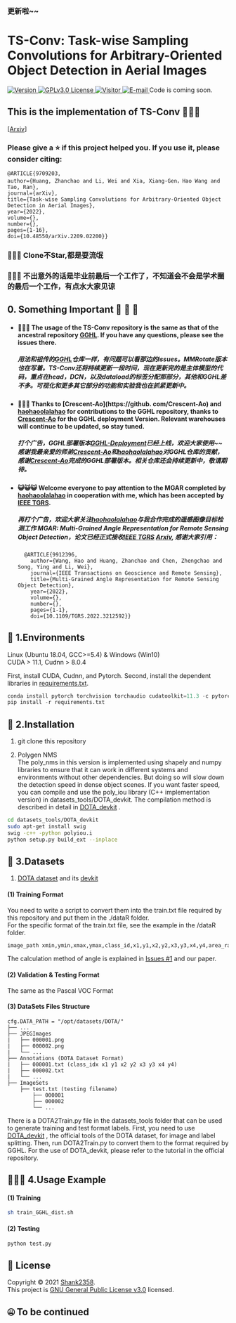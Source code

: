 ### 更新啦~~
# TS-Conv: Task-wise Sampling Convolutions for Arbitrary-Oriented Object Detection in Aerial Images  

  <a href="https://github.com/Shank2358/GGHL/">
    <img alt="Version" src="https://img.shields.io/badge/Version-1.3.0-blue" />
  </a>
  
  <a href="https://github.com/Shank2358/GGHL/blob/main/LICENSE">
    <img alt="GPLv3.0 License" src="https://img.shields.io/badge/License-GPLv3.0-blue" />
  </a>
  
  <a href="https://github.com/Shank2358" target="_blank">
  <img src="https://visitor-badge.glitch.me/badge?page_id=gghl.visitor-badge&right_color=blue"
  alt="Visitor" />
</a> 

<a href="mailto:zhanchao.h@outlook.com" target="_blank">
   <img alt="E-mail" src="https://img.shields.io/badge/To-Email-blue" />
</a> 
Code is coming soon.

## This is the implementation of TS-Conv 👋👋👋
[[Arxiv](https://arxiv.org/abs/2209.02200)]

### Please give a ⭐️ if this project helped you. If you use it, please consider citing:
  ```Arxiv
  @ARTICLE{9709203,
  author={Huang, Zhanchao and Li, Wei and Xia, Xiang-Gen，Hao Wang and Tao, Ran},
  journal={arXiv}, 
  title={Task-wise Sampling Convolutions for Arbitrary-Oriented Object Detection in Aerial Images}, 
  year={2022},
  volume={},
  number={},
  pages={1-16},
  doi={10.48550/arXiv.2209.02200}}
  ```
### 🤡🤡🤡 Clone不Star,都是耍流氓    


### 👹👹👹 不出意外的话是毕业前最后一个工作了，不知道会不会是学术圈的最后一个工作，有点水大家见谅   


## 0. Something Important 🦞 🦀 🦑 

* #### 🎃🎃🎃 The usage of the TS-Conv repository is the same as that of the ancestral repository [GGHL](https://github.com/Shank2358/GGHL). If you have any questions, please see the issues there.  
    ##### 用法和祖传的[GGHL](https://github.com/Shank2358/GGHL)仓库一样，有问题可以看那边的issues。MMRotate版本也在写着。TS-Conv还将持续更新一段时间，现在更新完的是主体模型的代码，重点在head，DCN，以及dataload的标签分配那部分，其他和GGHL差不多。可视化和更多其它部分的功能和实验我也在抓紧更新中。   

* #### 💖💖💖 Thanks to [Crescent-Ao](https://github. com/Crescent-Ao) and [haohaoolalahao](https://github.com/haohaoolalahao) for contributions to the GGHL repository, thanks to [Crescent-Ao](https://github.com/Crescent-Ao) for the GGHL deployment Version. Relevant warehouses will continue to be updated, so stay tuned.  
    ##### 打个广告，GGHL部署版本[GGHL-Deployment](https://github.com/Crescent-Ao/GGHL-Deployment)已经上线，欢迎大家使用~~ 感谢我最亲爱的师弟[Crescent-Ao](https://github.com/Crescent-Ao)和[haohaolalahao](https://github.com/haohaolalahao)对GGHL仓库的贡献，感谢[Crescent-Ao](https://github.com/Crescent-Ao)完成的GGHL部署版本。相关仓库还会持续更新中，敬请期待。

* #### 😺😺😺 Welcome everyone to pay attention to the MGAR completed by [haohaoolalahao](https://github.com/haohaoolalahao) in cooperation with me, which has been accepted by [IEEE TGRS](https://ieeexplore.ieee.org/document/9912396).  
    ##### 再打个广告，欢迎大家关注[haohaolalahao](https://github.com/haohaolalahao)与我合作完成的遥感图像目标检测工作 MGAR: Multi-Grained Angle Representation for Remote Sensing Object Detection，论文已经正式接收[IEEE TGRS](https://ieeexplore.ieee.org/document/9912396) [Arxiv](https://arxiv.org/abs/2209.02884), 感谢大家引用：
  ```IEEE TGRS
    @ARTICLE{9912396,
      author={Wang, Hao and Huang, Zhanchao and Chen, Zhengchao and Song, Ying and Li, Wei},
      journal={IEEE Transactions on Geoscience and Remote Sensing}, 
      title={Multi-Grained Angle Representation for Remote Sensing Object Detection}, 
      year={2022},
      volume={},
      number={},
      pages={1-1},
      doi={10.1109/TGRS.2022.3212592}}
  ```  

## 🌈 1.Environments
Linux (Ubuntu 18.04, GCC>=5.4) & Windows (Win10)   
CUDA > 11.1, Cudnn > 8.0.4

First, install CUDA, Cudnn, and Pytorch.
Second, install the dependent libraries in [requirements.txt](https://github.com/Shank2358/GGHL/blob/main/requirements.txt). 

```python
conda install pytorch torchvision torchaudio cudatoolkit=11.3 -c pytorch 
pip install -r requirements.txt  
```
    
## 🌟 2.Installation  
1. git clone this repository    

2. Polygen NMS  
The poly_nms in this version is implemented using shapely and numpy libraries to ensure that it can work in different systems and environments without other dependencies. But doing so will slow down the detection speed in dense object scenes. If you want faster speed, you can compile and use the poly_iou library (C++ implementation version) in datasets_tools/DOTA_devkit. The compilation method is described in detail in [DOTA_devkit](https://github.com/CAPTAIN-WHU/DOTA_devkit) .

```bash
cd datasets_tools/DOTA_devkit
sudo apt-get install swig
swig -c++ -python polyiou.i
python setup.py build_ext --inplace 
```   
  
## 🎃 3.Datasets

1. [DOTA dataset](https://captain-whu.github.io/DOTA/dataset.html) and its [devkit](https://github.com/CAPTAIN-WHU/DOTA_devkit)  

#### (1) Training Format  
You need to write a script to convert them into the train.txt file required by this repository and put them in the ./dataR folder.  
For the specific format of the train.txt file, see the example in the /dataR folder.   

```txt
image_path xmin,ymin,xmax,ymax,class_id,x1,y1,x2,y2,x3,y3,x4,y4,area_ratio,angle[0,180) xmin,ymin,xmax,ymax,class_id,x1,y1,x2,y2,x3,y3,x4,y4,area_ratio,angle[0,180)...
```  
The calculation method of angle is explained in [Issues #1](https://github.com/Shank2358/GGHL/issues/1) and our paper.

#### (2) Validation & Testing Format
The same as the Pascal VOC Format

#### (3) DataSets Files Structure
  ```
  cfg.DATA_PATH = "/opt/datasets/DOTA/"
  ├── ...
  ├── JPEGImages
  |   ├── 000001.png
  |   ├── 000002.png
  |   └── ...
  ├── Annotations (DOTA Dataset Format)
  |   ├── 000001.txt (class_idx x1 y1 x2 y2 x3 y3 x4 y4)
  |   ├── 000002.txt
  |   └── ...
  ├── ImageSets
      ├── test.txt (testing filename)
          ├── 000001
          ├── 000002
          └── ...
  ```  
There is a DOTA2Train.py file in the datasets_tools folder that can be used to generate training and test format labels.
First, you need to use [DOTA_devkit](https://github.com/CAPTAIN-WHU/DOTA_devkit) , the official tools of the DOTA dataset, for image and label splitting. Then, run DOTA2Train.py to convert them to the format required by GGHL. For the use of DOTA_devkit, please refer to the tutorial in the official repository.

## 🌠🌠🌠 4.Usage Example
#### (1) Training  
```bash
sh train_GGHL_dist.sh
```

#### (2) Testing  
```python
python test.py
```
## 📝 License  
Copyright © 2021 [Shank2358](https://github.com/Shank2358).<br />
This project is [GNU General Public License v3.0](https://github.com/Shank2358/GGHL/blob/main/LICENSE) licensed.

## 🤐 To be continued 
